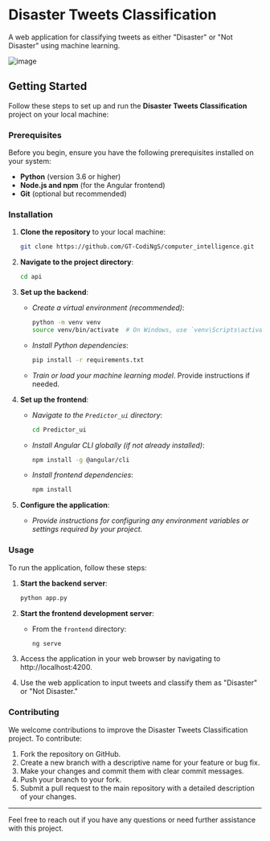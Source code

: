 # Disaster Tweets Classification

A web application for classifying tweets as either "Disaster" or "Not Disaster" using machine learning.


![image](https://github.com/GT-CodiNgS/computer_intelligence/assets/73925625/a69045cb-11be-42cc-a6bd-d8b8ae129ec7)


## Getting Started

Follow these steps to set up and run the **Disaster Tweets Classification** project on your local machine:

### Prerequisites

Before you begin, ensure you have the following prerequisites installed on your system:

- **Python** (version 3.6 or higher)
- **Node.js and npm** (for the Angular frontend)
- **Git** (optional but recommended)

### Installation

1. **Clone the repository** to your local machine:

    ```bash
    git clone https://github.com/GT-CodiNgS/computer_intelligence.git
    ```

2. **Navigate to the project directory**:

    ```bash
    cd api
    ```

3. **Set up the backend**:

    - *Create a virtual environment (recommended)*:

        ```bash
        python -m venv venv
        source venv/bin/activate  # On Windows, use `venv\Scripts\activate`
        ```

    - *Install Python dependencies*:

        ```bash
        pip install -r requirements.txt
        ```

    - *Train or load your machine learning model*. Provide instructions if needed.

4. **Set up the frontend**:

    - *Navigate to the `Predictor_ui` directory*:

        ```bash
        cd Predictor_ui
        ```

    - *Install Angular CLI globally (if not already installed)*:

        ```bash
        npm install -g @angular/cli
        ```

    - *Install frontend dependencies*:

        ```bash
        npm install
        ```

5. **Configure the application**:

    - *Provide instructions for configuring any environment variables or settings required by your project.*

### Usage

To run the application, follow these steps:

1. **Start the backend server**:

    ```bash
    python app.py
    ```

2. **Start the frontend development server**:

    - From the `frontend` directory:

        ```bash
        ng serve
        ```

3. Access the application in your web browser by navigating to http://localhost:4200.

4. Use the web application to input tweets and classify them as "Disaster" or "Not Disaster."

### Contributing

We welcome contributions to improve the Disaster Tweets Classification project. To contribute:

1. Fork the repository on GitHub.
2. Create a new branch with a descriptive name for your feature or bug fix.
3. Make your changes and commit them with clear commit messages.
4. Push your branch to your fork.
5. Submit a pull request to the main repository with a detailed description of your changes.



---
Feel free to reach out if you have any questions or need further assistance with this project.



